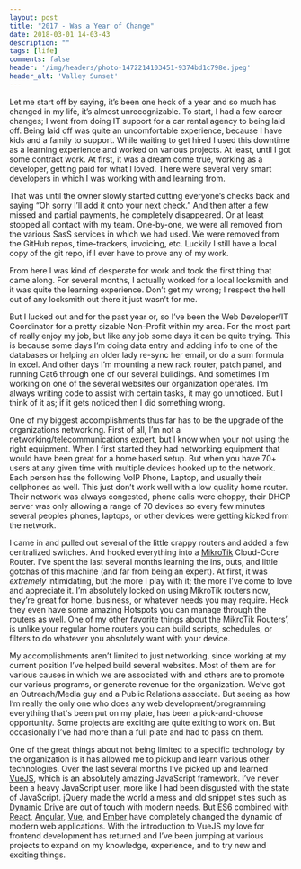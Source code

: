 ```yaml
---
layout: post
title: "2017 - Was a Year of Change"
date: 2018-03-01 14-03-43
description: ""
tags: [life]
comments: false
header: '/img/headers/photo-1472214103451-9374bd1c798e.jpeg'
header_alt: 'Valley Sunset'
---
```


Let me start off by saying, it’s been one heck of a year and so much has changed in my life, it’s almost unrecognizable. To start, I had a few career changes; I went from doing IT support for a car rental agency to being laid off. Being laid off was quite an uncomfortable experience, because I have kids and a family to support. While waiting to get hired I used this downtime as a learning experience and worked on various projects. At least, until I got some contract work. At first, it was a dream come true, working as a developer, getting paid for what I loved. There were several very smart developers in which I was working with and learning from.

That was until the owner slowly started cutting everyone’s checks back and saying “Oh sorry I’ll add it onto your next check.” And then after a few missed and partial payments, he completely disappeared. Or at least stopped all contact with my team. One-by-one, we were all removed from the various SasS services in which we had used. We were removed from the GitHub repos, time-trackers, invoicing, etc. Luckily I still have a local copy of the git repo, if I ever have to prove any of my work.

From here I was kind of desperate for work and took the first thing that came along. For several months, I actually worked for a local locksmith and it was quite the learning experience. Don’t get my wrong; I respect the hell out of any locksmith out there it just wasn’t for me.

But I lucked out and for the past year or, so I’ve been the Web Developer/IT Coordinator for a pretty sizable Non-Profit within my area. For the most part of really enjoy my job, but like any job some days it can be quite trying. This is because some days I’m doing data entry and adding info to one of the databases or helping an older lady re-sync her email, or do a sum formula in excel. And other days I’m mounting a new rack router, patch panel, and running Cat6 through one of our several buildings. And sometimes I’m working on one of the several websites our organization operates. I’m always writing code to assist with certain tasks, it may go unnoticed. But I think of it as; if it gets noticed then I did something wrong.

One of my biggest accomplishments thus far has to be the upgrade of the organizations networking. First of all, I’m not a networking/telecommunications expert, but I know when your not using the right equipment. When I first started they had networking equipment that would have been great for a home based setup. But when you have 70+ users at any given time with multiple devices hooked up to the network. Each person has the following VoIP Phone, Laptop, and usually their cellphones as well. This just don’t work well with a low quality home router. Their network was always congested, phone calls were choppy, their DHCP server was only allowing a range of 70 devices so every few minutes several peoples phones, laptops, or other devices were getting kicked from the network.

I came in and pulled out several of the little crappy routers and added a few centralized switches. And hooked everything into a [MikroTik](https://mikrotik.com/) Cloud-Core Router. I’ve spent the last several months learning the ins, outs, and little gotchas of this machine (and far from being an expert). At first, it was *extremely* intimidating, but the more I play with it; the more I’ve come to love and appreciate it. I’m absolutely locked on using MikroTik routers now, they’re great for home, business, or whatever needs you may require. Heck they even have some amazing Hotspots you can manage through the routers as well. One of my other favorite things about the MikroTik Routers’, is unlike your regular home routers you can build scripts, schedules, or filters to do whatever you absolutely want with your device.

My accomplishments aren’t limited to just networking, since working at my current position I’ve helped build several websites. Most of them are for various causes in which we are associated with and others are to promote our various programs, or generate revenue for the organization. We’ve got an Outreach/Media guy and a Public Relations associate. But seeing as how I’m really the only one who does any web development/programming everything that's been put on my plate, has been a pick-and-choose opportunity. Some projects are exciting are quite exiting to work on. But occasionally I’ve had more than a full plate and had to pass on them.

One of the great things about not being limited to a specific technology by the organization is it has allowed me to pickup and learn various other technologies. Over the last several months I’ve picked up and learned [VueJS](https://vuejs.org/), which is an absolutely amazing JavaScript framework. I’ve never been a heavy JavaScript user, more like I had been disgusted with the state of JavaScript. jQuery made the world a mess and old snippet sites such as [Dynamic Drive](http://dynamicdrive.com/) are out of touch with modern needs. But [ES6](https://babeljs.io/learn-es2015/) combined with [React](https://reactjs.org/), [Angular](https://angular.io/), [Vue](https://vuejs.org/), and [Ember](https://www.emberjs.com/) have completely changed the dynamic of modern web applications. With the introduction to VueJS my love for frontend development has returned and I’ve been jumping at various projects to expand on my knowledge, experience, and to try new and exciting things.
